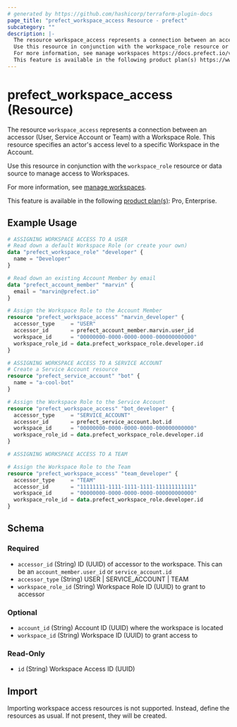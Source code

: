 ```yaml
---
# generated by https://github.com/hashicorp/terraform-plugin-docs
page_title: "prefect_workspace_access Resource - prefect"
subcategory: ""
description: |-
  The resource workspace_access represents a connection between an accessor (User, Service Account or Team) with a Workspace Role. This resource specifies an actor's access level to a specific Workspace in the Account.
  Use this resource in conjunction with the workspace_role resource or data source to manage access to Workspaces.
  For more information, see manage workspaces https://docs.prefect.io/v3/manage/cloud/workspaces.
  This feature is available in the following product plan(s) https://www.prefect.io/pricing: Pro, Enterprise.
---
```


# prefect_workspace_access (Resource)


The resource `workspace_access` represents a connection between an accessor (User, Service Account or Team) with a Workspace Role. This resource specifies an actor's access level to a specific Workspace in the Account.

Use this resource in conjunction with the `workspace_role` resource or data source to manage access to Workspaces.

For more information, see [manage workspaces](https://docs.prefect.io/v3/manage/cloud/workspaces).

This feature is available in the following [product plan(s)](https://www.prefect.io/pricing): Pro, Enterprise.


## Example Usage

```terraform
# ASSIGNING WORKSPACE ACCESS TO A USER
# Read down a default Workspace Role (or create your own)
data "prefect_workspace_role" "developer" {
  name = "Developer"
}

# Read down an existing Account Member by email
data "prefect_account_member" "marvin" {
  email = "marvin@prefect.io"
}

# Assign the Workspace Role to the Account Member
resource "prefect_workspace_access" "marvin_developer" {
  accessor_type     = "USER"
  accessor_id       = prefect_account_member.marvin.user_id
  workspace_id      = "00000000-0000-0000-0000-000000000000"
  workspace_role_id = data.prefect_workspace_role.developer.id
}

# ASSIGNING WORKSPACE ACCESS TO A SERVICE ACCOUNT
# Create a Service Account resource
resource "prefect_service_account" "bot" {
  name = "a-cool-bot"
}

# Assign the Workspace Role to the Service Account
resource "prefect_workspace_access" "bot_developer" {
  accessor_type     = "SERVICE_ACCOUNT"
  accessor_id       = prefect_service_account.bot.id
  workspace_id      = "00000000-0000-0000-0000-000000000000"
  workspace_role_id = data.prefect_workspace_role.developer.id
}

# ASSIGNING WORKSPACE ACCESS TO A TEAM

# Assign the Workspace Role to the Team
resource "prefect_workspace_access" "team_developer" {
  accessor_type     = "TEAM"
  accessor_id       = "11111111-1111-1111-1111-111111111111"
  workspace_id      = "00000000-0000-0000-0000-000000000000"
  workspace_role_id = data.prefect_workspace_role.developer.id
}
```

<!-- schema generated by tfplugindocs -->
## Schema

### Required

- `accessor_id` (String) ID (UUID) of accessor to the workspace. This can be an `account_member.user_id` or `service_account.id`
- `accessor_type` (String) USER | SERVICE_ACCOUNT | TEAM
- `workspace_role_id` (String) Workspace Role ID (UUID) to grant to accessor

### Optional

- `account_id` (String) Account ID (UUID) where the workspace is located
- `workspace_id` (String) Workspace ID (UUID) to grant access to

### Read-Only

- `id` (String) Workspace Access ID (UUID)

## Import

Importing workspace access resources is not supported. Instead, define the
resources as usual. If not present, they will be created.
